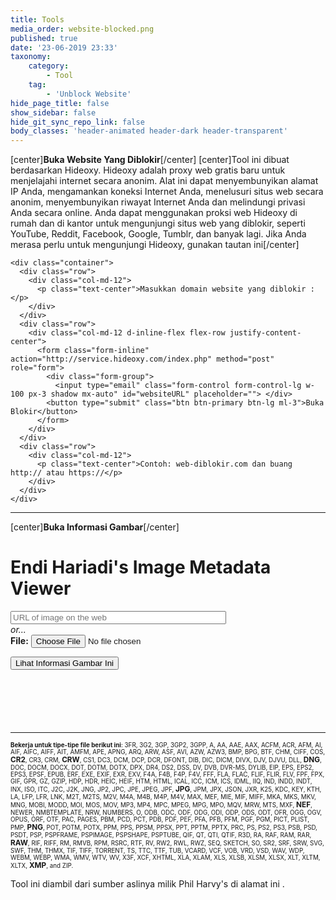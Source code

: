```yaml
---
title: Tools
media_order: website-blocked.png
published: true
date: '23-06-2019 23:33'
taxonomy:
    category:
        - Tool
    tag:
        - 'Unblock Website'
hide_page_title: false
show_sidebar: false
hide_git_sync_repo_link: false
body_classes: 'header-animated header-dark header-transparent'
---
```


[center]**Buka Website Yang Diblokir**[/center]
[center]Tool ini dibuat berdasarkan Hideoxy. Hideoxy adalah proxy web gratis baru untuk menjelajahi internet secara anonim. Alat ini dapat menyembunyikan alamat IP Anda, mengamankan koneksi Internet Anda, menelusuri situs web secara anonim, menyembunyikan riwayat Internet Anda dan melindungi privasi Anda secara online. Anda dapat menggunakan proksi web Hideoxy di rumah dan di kantor untuk mengunjungi situs web yang diblokir, seperti YouTube, Reddit, Facebook, Google, Tumblr, dan banyak lagi. Jika Anda merasa perlu untuk mengunjungi Hideoxy, gunakan [tautan ini](http://www.hideoxy.com)[/center]

<div>
<!DOCTYPE html>
<html>

<head>
  <meta charset="utf-8">
  <meta name="viewport" content="width=device-width, initial-scale=1">
  <link rel="stylesheet" href="https://cdnjs.cloudflare.com/ajax/libs/font-awesome/4.7.0/css/font-awesome.min.css" type="text/css">
  <link rel="stylesheet" href="https://static.pingendo.com/bootstrap/bootstrap-4.3.1.css">
</head>

<body>
    
    <div class="container">
      <div class="row">
        <div class="col-md-12">
          <p class="text-center">Masukkan domain website yang diblokir :</p>
        </div>
      </div>
      <div class="row">
        <div class="col-md-12 d-inline-flex flex-row justify-content-center">
          <form class="form-inline" action="http://service.hideoxy.com/index.php" method="post" role="form">
            <div class="form-group">
              <input type="email" class="form-control form-control-lg w-100 px-3 shadow mx-auto" id="websiteURL" placeholder=""> </div>
            <button type="submit" class="btn btn-primary btn-lg ml-3">Buka Blokir</button>
          </form>
        </div>
      </div>
      <div class="row">
        <div class="col-md-12">
          <p class="text-center">Contoh: web-diblokir.com dan buang http:// atau https://</p>
        </div>
      </div>
    </div>
  <script src="https://code.jquery.com/jquery-3.3.1.slim.min.js" integrity="sha384-q8i/X+965DzO0rT7abK41JStQIAqVgRVzpbzo5smXKp4YfRvH+8abtTE1Pi6jizo" crossorigin="anonymous"></script>
  <script src="https://cdnjs.cloudflare.com/ajax/libs/popper.js/1.14.6/umd/popper.min.js" integrity="sha384-wHAiFfRlMFy6i5SRaxvfOCifBUQy1xHdJ/yoi7FRNXMRBu5WHdZYu1hA6ZOblgut" crossorigin="anonymous"></script>
  <script src="https://stackpath.bootstrapcdn.com/bootstrap/4.3.1/js/bootstrap.min.js" integrity="sha384-JjSmVgyd0p3pXB1rRibZUAYoIIy6OrQ6VrjIEaFf/nJGzIxFDsf4x0xIM+B07jRM" crossorigin="anonymous"></script>
</body>

</html>
</div>

---

[center]**Buka Informasi Gambar**[/center]

<div>
  <!DOCTYPE html>
<html>

<head>
  <meta charset="utf-8">
  <meta name="viewport" content="width=device-width, initial-scale=1">
  <link rel="stylesheet" href="https://cdnjs.cloudflare.com/ajax/libs/font-awesome/4.7.0/css/font-awesome.min.css" type="text/css">
  <link rel="stylesheet" href="https://static.pingendo.com/bootstrap/bootstrap-4.3.1.css">
  <script type="text/javascript">
    if (top.location.href != window.location.href) top.location.href = window.location.href;
  </script>
  <script type="text/javascript">
    var afpp = new Array(); // auto-focus point position
    var faces = new Array();

    function update_faces() {
      for (i = 0; i < faces.length; i++) {
        var rec = faces[i];
        var img = document.getElementById(rec.img_id);
        var face = document.getElementById(rec.div_id);
        // for Panasonic
        var black_bar_height = 0;
        if (rec.expected_ratio) {
          black_bar_height = (img.height - (img.width * rec.expected_ratio)) / 2;
          if (black_bar_height < 1) black_bar_height = 0;
        }
        var x1 = Math.round(2 + 1 + rec.x1 * img.width - 3);
        var y1 = Math.round(black_bar_height + 2 + 1 + rec.y1 * (img.height - black_bar_height * 2) - 3);
        var width;
        var height;
        if (rec.width) {
          width = rec.width * img.width;
          height = rec.height * (rec.height_factor_is_width ? img.width : img.height);
        } else {
          var x2 = Math.round(2 + 1 + rec.x2 * img.width - 3);
          var y2 = Math.round(black_bar_height + 2 + 1 + rec.y2 * (img.height - black_bar_height * 2) - 3);
          width = x2 - x1
          height = y2 - y1
        }
        face.style.left = x1 + "px";
        face.style.top = y1 + "px";
        face.style.width = width + "px";
        face.style.height = height + "px";
      }
    }

    function update_af_point() {
      for (i = 0; i < afpp.length; i++) {
        var rec = afpp[i];
        var img = document.getElementById(rec.img_id);
        var div = document.getElementById(rec.div_id);
        div.style.left = Math.round(2 + 1 + rec["x"] * img.width - 3 / 2 - 2) + "px";
        div.style.top = Math.round(2 + 1 + rec["y"] * img.height - 3 / 2 - 2) + "px";
      }
    }

    function update_img_markup() {
      update_faces();
      update_af_point();
    }
    var FT1 = "click to hide";
    var FT2 = "click to show";

    function toggle_faces(obj) {
      var vis;
      if (obj.innerHTML == FT1) {
        obj.innerHTML = FT2;
        vis = "hidden";
      } else {
        obj.innerHTML = FT1;
        vis = "visible";
      }
      for (i = 0; i < faces.length; i++) {
        var rec = faces[i];
        document.getElementById(rec.div_id).style.visibility = vis
      }
    }

    function toggle_afpp(obj) {
      var vis;
      if (obj.innerHTML == FT1) {
        obj.innerHTML = FT2;
        vis = "hidden";
      } else {
        obj.innerHTML = FT1;
        vis = "visible";
      }
      for (i = 0; i < afpp.length; i++) {
        var rec = afpp[i];
        document.getElementById(rec.div_id).style.visibility = vis
      }
    }
    var image_deg = new Array();
    var image_scale = new Array();
    var image_factor = new Array();
    var image_W = new Array();
    var image_H = new Array();
    var view_W = new Array();
    var view_H = new Array();

    function show_image(num, scale, force_width, force_height) {
      var image = document.getElementById('I' + num + '_image');
      var canvas = document.getElementById('I' + num + '_canvas');
      var percent = document.getElementById('I' + num + '_percent');
      var area = document.getElementById('I' + num + '_area');
      if (scale == null) {
        image_factor[num] = 1;
        image.width = view_W[num];
        image.height = view_H[num];
      } else if (scale != 1) {
        image_factor[num] *= scale;
        image.width *= scale;
        image.height *= scale;
      }
      if (typeof(canvas.getContext) == "function") {
        var context = canvas.getContext('2d');
        var degrees = image_deg[num];
        context.save();
        switch (image_deg[num]) {
          default:
            canvas.style.display = 'none';
            image.style.display = 'inline';
            break;
          case 90:
            canvas.setAttribute('width', image.height);
            canvas.setAttribute('height', image.width);
            context.rotate(90 * Math.PI / 180);
            context.drawImage(image, 0, -image.height, image.width, image.height);
            image.style.display = 'none';
            canvas.style.display = 'inline';
            break;
          case 180:
            canvas.setAttribute('width', image.width);
            canvas.setAttribute('height', image.height);
            context.rotate(180 * Math.PI / 180);
            context.drawImage(image, -image.width, -image.height, image.width, image.height);
            image.style.display = 'none';
            canvas.style.display = 'inline';
            break;
          case 270:
            canvas.setAttribute('width', image.height);
            canvas.setAttribute('height', image.width);
            context.rotate(270 * Math.PI / 180);
            context.drawImage(image, -image.width, 0, image.width, image.height);
            image.style.display = 'none';
            canvas.style.display = 'inline';
            break;
        }
        context.restore();
      } else {
        switch (image_deg[num]) {
          default:
            image.style.filter = 'progid:DXImageTransform.Microsoft.BasicImage(rotation=0)';
            break;
          case 90:
            image.style.filter = 'progid:DXImageTransform.Microsoft.BasicImage(rotation=1)';
            break;
          case 180:
            image.style.filter = 'progid:DXImageTransform.Microsoft.BasicImage(rotation=2)';
            break;
          case 270:
            image.style.filter = 'progid:DXImageTransform.Microsoft.BasicImage(rotation=3)';
            break;
        }
      }
      percent.innerHTML = Math.round(image_factor[num] * 100) + "%";
      if (area && image_W[num] && image_H[num]) {
        area.innerHTML = Math.round(image.width * image.height / (image_W[num] * image_H[num]) * 100) + "%";
      }
      update_img_markup();
    }

    function zoom_image(num, dir) {
      if (dir > 0) show_image(num, 1.25);
      else show_image(num, .75);
    }

    function rotate_image(num, dir) {
      image_deg[num] += 90 * dir;
      if ((image_deg[num] <= 0) || (image_deg[num] >= 360)) image_deg[num] = 0;
      show_image(num, 1);
    }

    function Histogram(obj, file) {
      var url = location.pathname + "?h=" + file
      obj.innerHTML = "<div class='histo'><img class='histo' src='" + url + "'/><\/div>";
    }

    function toggleframe(span, id, url1, url2) {
      var obj = document.getElementById(id);
      if (obj.src == url1) {
        obj.src = url2;
        span.innerHTML = "show raw frame";
      } else {
        obj.src = url1;
        span.innerHTML = "show composite frame";
      }
    }
  </script>
  <style type="text/css">
    table#basic td {
      border: solid 2px #AAA;
      border-left: none;
      border-bottom: none
    }

    table#basic td:first-child {
      border-left: solid 2px #AAA
    }

    table#basic tr:last-child td {
      border-bottom: solid 2px #AAA
    }

    a:visited,
    a:link {
      text-decoration: none;
    }

    a:hover {
      text-decoration: underline;
    }

    div.histo {
      background-color: #666;
      padding: 10px;
      width: 256px
    }

    .nobr {
      white-space: nowrap;
    }

    div.img_markup {
      position: relative;
      width: 0;
      height: 0;
      overflow: visible
    }

    div.img_markup_item {
      position: absolute;
      z-index: 2;
      overflow: visible
    }

    div.facename {
      position: absolute;
      bottom: -25px;
      left: -0.5em;
      color: yellow;
      background-color: rgba(0, 0, 0, 0.5);
      border: solid 1px #888;
      padding: 0 3px;
      white-space: nowrap
    }

    div.face {
      border: solid red 3px
    }

    div.afpp {
      border: solid 2px green;
      width: 3px;
      height: 3px;
      background-color: white;
      padding: 1px;
    }

    img.frame {
      overflow: visible;
      background-color: #888
    }

    img.subframe {
      overflow: visible;
      background-color: #888;
      position: absolute;
      left: 0px;
      top: 0px
    }
  </style>
  <script type="text/javascript">
    function cansubmit() {
      document.getElementById('subbutton').disabled = false;
      document.getElementById('subbutton').style.borderColor = '#F00';
    }
    window.onload = function() {
      document.getElementById('subbutton').disabled = true;
    };
  </script>
  <script src="https://www.google.com/recaptcha/api.js" async="" defer=""></script>
  <title>Endi Hariadi's Image Metadata Viewer</title>
  <meta name="description" content="Alat Online untuk melihat data Exif, yaitu data pelengkap di balik sebuah file gambar, seperti; pengaturan kamera, kapan diambil, lokasi pengambilan gambar, pemilik gambar, dan sebagainya.">
  <meta name="keywords" content="Exif Image, Endi Hariadi, Tool Online">
</head>

<body>
  <h1 class="text-center">Endi Hariadi's Image Metadata Viewer</h1>
  <div class="py-5" >
    <div class="container">
      <div class="row">
        <div class="col-md-6 d-flex flex-column justify-content-end align-items-center">
          <form action="exif.cgi" method="post" enctype="multipart/form-data" class="w-100">
            <input name="imgurl" type="url" value="" placeholder="URL of image on the web" size="40"><br>
            <i>or...</i><br class="my-3 py-3">
            <b>File:</b> <input type="file" name="f" placeholder="local filename">
          </form>
        </div>
        <div class="col-md-6">
          <div class="g-recaptcha" data-callback="cansubmit" data-sitekey="6LciPqsUAAAAAG7pcKGZfZfssuASiScmUikT6P3t"></div>
        </div>
      </div>
      <div class="row">
        <div class="col-md-6 mt-3" style="">
          <div class="form-group flex-column d-flex justify-content-end align-items-stretch"><input type="submit" id="subbutton" value="Lihat Informasi Gambar Ini"></div>
        </div>
      </div>
    </div>
  </div>
  <hr style="clear:both;margin-top:100px" class="text-center">
  <p style="font-size:70%"><b>Bekerja untuk tipe-tipe file berikut ini</b>: <span title="3FR: Hasselblad RAW format">3FR</span>, <span title="3G2: 3rd Gen. Partnership Project 2 audio/video">3G2</span>, <span title="3GP: 3rd Gen. Partnership Project audio/video">3GP</span>, <span title="3GP2: 3rd Gen. Partnership Project 2 audio/video">3GP2</span>, <span title="3GPP: 3rd Gen. Partnership Project audio/video">3GPP</span>, <span title="A: Static library">A</span>, <span title="AA: Audible Audiobook">AA</span>, <span title="AAE: Apple edit information">AAE</span>, <span title="AAX: Audible Enhanced Audiobook">AAX</span>, <span title="ACFM: Adobe Composite Font Metrics">ACFM</span>, <span title="ACR: American College of Radiology ACR-NEMA">ACR</span>, <span title="AFM: Adobe Font Metrics">AFM</span>, <span title="AI: Adobe Illustrator">AI</span>, <span title="AIF: Audio Interchange File Format">AIF</span>, <span title="AIFC: Audio Interchange File Format Compressed">AIFC</span>, <span title="AIFF: Audio Interchange File Format">AIFF</span>, <span title="AIT: Adobe Illustrator">AIT</span>, <span title="AMFM: Adobe Multiple Master Font Metrics">AMFM</span>, <span title="APE: Monkey's Audio format">APE</span>, <span title="APNG: Animated Portable Network Graphics">APNG</span>, <span title="ARQ: Sony Alpha Pixel-Shift RAW format">ARQ</span>, <span title="ARW: Sony Alpha RAW format">ARW</span>, <span title="ASF: Microsoft Advanced Systems Format">ASF</span>, <span title="AVI: Audio Video Interleaved">AVI</span>, <span title="AZW: Mobipocket electronic book">AZW</span>, <span title="AZW3: Mobipocket electronic book">AZW3</span>, <span title="BMP: Windows Bitmap">BMP</span>, <span title="BPG: Better Portable Graphics">BPG</span>, <span title="BTF: Big Tagged Image File Format">BTF</span>, <span title="CHM: Microsoft Compiled HTML format">CHM</span>, <span title="CIFF: Camera Image File Format">CIFF</span>, <span title="COS: Capture One Settings">COS</span>, <b style="font-size:120%"><span title="CR2: Canon RAW 2 format">CR2</span></b>, <span title="CR3: Canon RAW 3 format">CR3</span>, <span title="CRM: Canon RAW Movie">CRM</span>, <b style="font-size:120%"><span title="CRW: Canon RAW format">CRW</span></b>, <span title="CS1: Sinar CaptureShop 1-Shot RAW">CS1</span>, <span title="DC3: Digital Imaging and Communications in Medicine">DC3</span>, <span title="DCM: Digital Imaging and Communications in Medicine">DCM</span>, <span title="DCP: DNG Camera Profile">DCP</span>, <span title="DCR: Kodak Digital Camera RAW">DCR</span>, <span title="DFONT: Macintosh Data fork Font">DFONT</span>, <span title="DIB: Device Independent Bitmap">DIB</span>, <span title="DIC: Digital Imaging and Communications in Medicine">DIC</span>, <span title="DICM: Digital Imaging and Communications in Medicine">DICM</span>, <span title="DIVX: DivX media format">DIVX</span>, <span title="DJV: DjVu image">DJV</span>, <span title="DJVU: DjVu image">DJVU</span>, <span title="DLL: Windows Dynamic Link Library">DLL</span>, <b style="font-size:120%"><span title="DNG: Digital Negative">DNG</span></b>, <span title="DOC: Microsoft Word Document">DOC</span>, <span title="DOCM: Office Open XML Document Macro-enabled">DOCM</span>, <span title="DOCX: Office Open XML Document">DOCX</span>, <span title="DOT: Microsoft Word Template">DOT</span>, <span title="DOTM: Office Open XML Document Template Macro-enabled">DOTM</span>, <span title="DOTX: Office Open XML Document Template">DOTX</span>, <span title="DPX: Digital Picture Exchange">DPX</span>, <span title="DR4: Canon VRD version 4 Recipe">DR4</span>, <span title="DS2: Digital Speech Standard 2">DS2</span>, <span title="DSS: Digital Speech Standard">DSS</span>, <span title="DV: Digital Video">DV</span>, <span title="DVB: Digital Video Broadcasting">DVB</span>, <span title="DVR-MS: Microsoft Digital Video recording">DVR-MS</span>, <span title="DYLIB: Mach-O Dynamic Link Library">DYLIB</span>, <span title="EIP: Capture One Enhanced Image Package">EIP</span>, <span title="EPS: Encapsulated PostScript Format">EPS</span>, <span title="EPS2: Encapsulated PostScript Format">EPS2</span>, <span title="EPS3: Encapsulated PostScript Format">EPS3</span>, <span title="EPSF: Encapsulated PostScript Format">EPSF</span>, <span title="EPUB: Electronic Publication">EPUB</span>, <span title="ERF: Epson Raw Format">ERF</span>, <span title="EXE: Windows executable file">EXE</span>, <span title="EXIF: Exchangable Image File Metadata">EXIF</span>, <span title="EXR: Open EXR">EXR</span>, <span title="EXV: Exiv2 metadata">EXV</span>, <span title="F4A: Adobe Flash Player 9+ Audio">F4A</span>, <span title="F4B: Adobe Flash Player 9+ audio Book">F4B</span>, <span title="F4P: Adobe Flash Player 9+ Protected">F4P</span>, <span title="F4V: Adobe Flash Player 9+ Video">F4V</span>, <span title="FFF: Hasselblad Flexible File Format">FFF</span>, <span title="FLA: Macromedia/Adobe Flash project">FLA</span>, <span title="FLAC: Free Lossless Audio Codec">FLAC</span>, <span title="FLIF: Free Lossless Image Format">FLIF</span>, <span title="FLIR: FLIR File Format">FLIR</span>, <span title="FLV: Flash Video">FLV</span>, <span title="FPF: FLIR Public image Format">FPF</span>, <span title="FPX: FlashPix">FPX</span>, <span title="GIF: Compuserve Graphics Interchange Format">GIF</span>, <span title="GPR: GoPro RAW">GPR</span>, <span title="GZ: GNU ZIP compressed archive">GZ</span>, <span title="GZIP: GNU ZIP compressed archive">GZIP</span>, <span title="HDP: Windows HD Photo">HDP</span>, <span title="HDR: Radiance RGBE High Dynamic Range">HDR</span>, <span title="HEIC: High Efficiency Image Format still image">HEIC</span>, <span title="HEIF: High Efficiency Image Format">HEIF</span>, <span title="HTM: HyperText Markup Language">HTM</span>, <span title="HTML: HyperText Markup Language">HTML</span>, <span title="ICAL: iCalendar Schedule">ICAL</span>, <span title="ICC: International Color Consortium">ICC</span>, <span title="ICM: International Color Consortium">ICM</span>, <span title="ICS: iCalendar Schedule">ICS</span>, <span title="IDML: Adobe InDesign Markup Language">IDML</span>, <span title="IIQ: Phase One Intelligent Image Quality RAW">IIQ</span>, <span title="IND: Adobe InDesign">IND</span>, <span title="INDD: Adobe InDesign Document">INDD</span>, <span title="INDT: Adobe InDesign Template">INDT</span>, <span title="INX: Adobe InDesign Interchange">INX</span>, <span title="ISO: ISO 9660 disk image">ISO</span>, <span title="ITC: iTunes Cover Flow">ITC</span>, <span title="J2C: JPEG 2000 codestream">J2C</span>, <span title="J2K: JPEG 2000 file">J2K</span>, <span title="JNG: JPG Network Graphics">JNG</span>, <span title="JP2: JPEG 2000 file">JP2</span>, <span title="JPC: JPEG 2000 codestream">JPC</span>, <span title="JPE: Joint Photographic Experts Group">JPE</span>, <span title="JPEG: Joint Photographic Experts Group">JPEG</span>, <span title="JPF: JPEG 2000 file">JPF</span>, <b style="font-size:120%"><span title="JPG: Joint Photographic Experts Group">JPG</span></b>, <span title="JPM: JPEG 2000 compound image">JPM</span>, <span title="JPX: JPEG 2000 with extensions">JPX</span>, <span title="JSON: JavaScript Object Notation">JSON</span>, <span title="JXR: JPEG XR">JXR</span>, <span title="K25: Kodak DC25 RAW">K25</span>, <span title="KDC: Kodak Digital Camera RAW">KDC</span>, <span title="KEY: Apple Keynote presentation">KEY</span>, <span title="KTH: Apple Keynote Theme">KTH</span>, <span title="LA: Lossless Audio">LA</span>, <span title="LFP: Lytro Light Field Picture">LFP</span>, <span title="LFR: Lytro Light Field Picture">LFR</span>, <span title="LNK: Windows shortcut">LNK</span>, <span title="M2T: MPEG-2 Transport Stream">M2T</span>, <span title="M2TS: MPEG-2 Transport Stream">M2TS</span>, <span title="M2V: MPEG-2 Video">M2V</span>, <span title="M4A: MPEG-4 Audio">M4A</span>, <span title="M4B: MPEG-4 audio Book">M4B</span>, <span title="M4P: MPEG-4 Protected">M4P</span>, <span title="M4V: MPEG-4 Video">M4V</span>, <span title="MAX: 3D Studio MAX">MAX</span>, <span title="MEF: Mamiya (RAW) Electronic Format">MEF</span>, <span title="MIE: Meta Information Encapsulation format">MIE</span>, <span title="MIF: Magick Image File Format">MIF</span>, <span title="MIFF: Magick Image File Format">MIFF</span>, <span title="MKA: Matroska Audio">MKA</span>, <span title="MKS: Matroska Subtitle">MKS</span>, <span title="MKV: Matroska Video">MKV</span>, <span title="MNG: Multiple-image Network Graphics">MNG</span>, <span title="MOBI: Mobipocket electronic book">MOBI</span>, <span title="MODD: Sony Picture Motion metadata">MODD</span>, <span title="MOI: MOD Information file">MOI</span>, <span title="MOS: Creo Leaf Mosaic">MOS</span>, <span title="MOV: Apple QuickTime movie">MOV</span>, <span title="MP3: MPEG-1 Layer 3 audio">MP3</span>, <span title="MP4: MPEG-4 video">MP4</span>, <span title="MPC: Musepack Audio">MPC</span>, <span title="MPEG: MPEG-1 or MPEG-2 audio/video">MPEG</span>, <span title="MPG: MPEG-1 or MPEG-2 audio/video">MPG</span>, <span title="MPO: Extended Multi-Picture format">MPO</span>, <span title="MQV: Sony Mobile Quicktime Video">MQV</span>, <span title="MRW: Minolta RAW format">MRW</span>, <span title="MTS: MPEG-2 Transport Stream">MTS</span>, <span title="MXF: Material Exchange Format">MXF</span>, <b style="font-size:120%"><span title="NEF: Nikon (RAW) Electronic Format">NEF</span></b>, <span title="NEWER: Capture One Settings">NEWER</span>, <span title="NMBTEMPLATE: Apple Numbers Template">NMBTEMPLATE</span>, <span title="NRW: Nikon RAW (2)">NRW</span>, <span title="NUMBERS: Apple Numbers spreadsheet">NUMBERS</span>, <span title="O: Relocatable Object">O</span>, <span title="ODB: Open Document Database">ODB</span>, <span title="ODC: Open Document Chart">ODC</span>, <span title="ODF: Open Document Formula">ODF</span>, <span title="ODG: Open Document Graphics">ODG</span>, <span title="ODI: Open Document Image">ODI</span>, <span title="ODP: Open Document Presentation">ODP</span>, <span title="ODS: Open Document Spreadsheet">ODS</span>, <span title="ODT: Open Document Text file">ODT</span>, <span title="OFR: OptimFROG audio">OFR</span>, <span title="OGG: Ogg Vorbis audio file">OGG</span>, <span title="OGV: Ogg Video file">OGV</span>, <span title="OPUS: Ogg Opus audio file">OPUS</span>, <span title="ORF: Olympus RAW format">ORF</span>, <span title="OTF: Open Type Font">OTF</span>, <span title="PAC: Lossless Predictive Audio Compression">PAC</span>, <span title="PAGES: Apple Pages document">PAGES</span>, <span title="PBM: Portable BitMap">PBM</span>, <span title="PCD: Kodak Photo CD Image Pac">PCD</span>, <span title="PCT: Apple PICTure">PCT</span>, <span title="PDB: Palm Database">PDB</span>, <span title="PDF: Adobe Portable Document Format">PDF</span>, <span title="PEF: Pentax (RAW) Electronic Format">PEF</span>, <span title="PFA: PostScript Font ASCII">PFA</span>, <span title="PFB: PostScript Font Binary">PFB</span>, <span title="PFM: Printer Font Metrics">PFM</span>, <span title="PGF: Progressive Graphics File">PGF</span>, <span title="PGM: Portable Gray Map">PGM</span>, <span title="PICT: Apple PICTure">PICT</span>, <span title="PLIST: Apple Property List">PLIST</span>, <span title="PMP: Sony DSC-F1 Cyber-Shot PMP">PMP</span>, <b style="font-size:120%"><span title="PNG: Portable Network Graphics">PNG</span></b>, <span title="POT: Microsoft PowerPoint Template">POT</span>, <span title="POTM: Office Open XML Presentation Template Macro-enabled">POTM</span>, <span title="POTX: Office Open XML Presentation Template">POTX</span>, <span title="PPM: Portable Pixel Map">PPM</span>, <span title="PPS: Microsoft PowerPoint Slideshow">PPS</span>, <span title="PPSM: Office Open XML Presentation Slideshow Macro-enabled">PPSM</span>, <span title="PPSX: Office Open XML Presentation Slideshow">PPSX</span>, <span title="PPT: Microsoft PowerPoint Presentation">PPT</span>, <span title="PPTM: Office Open XML Presentation Macro-enabled">PPTM</span>, <span title="PPTX: Office Open XML Presentation">PPTX</span>, <span title="PRC: Palm Database">PRC</span>, <span title="PS: PostScript">PS</span>, <span title="PS2: PostScript">PS2</span>, <span title="PS3: PostScript">PS3</span>, <span title="PSB: Photoshop Large Document">PSB</span>, <span title="PSD: Photoshop Document">PSD</span>, <span title="PSDT: Photoshop Document Template">PSDT</span>, <span title="PSP: Paint Shop Pro">PSP</span>, <span title="PSPFRAME: Paint Shop Pro">PSPFRAME</span>, <span title="PSPIMAGE: Paint Shop Pro">PSPIMAGE</span>, <span title="PSPSHAPE: Paint Shop Pro">PSPSHAPE</span>, <span title="PSPTUBE: Paint Shop Pro">PSPTUBE</span>, <span title="QIF: QuickTime Image File">QIF</span>, <span title="QT: Apple QuickTime movie">QT</span>, <span title="QTI: QuickTime Image File">QTI</span>, <span title="QTIF: QuickTime Image File">QTIF</span>, <span title="R3D: Redcode RAW Video">R3D</span>, <span title="RA: Real Audio">RA</span>, <span title="RAF: FujiFilm RAW Format">RAF</span>, <span title="RAM: Real Audio Metafile">RAM</span>, <span title="RAR: RAR Archive">RAR</span>, <b style="font-size:120%"><span title="RAW: Kyocera Contax N Digital RAW or Panasonic RAW">RAW</span></b>, <span title="RIF: Resource Interchange File Format">RIF</span>, <span title="RIFF: Resource Interchange File Format">RIFF</span>, <span title="RM: Real Media">RM</span>, <span title="RMVB: Real Media Variable Bitrate">RMVB</span>, <span title="RPM: Real Media Plug-in Metafile">RPM</span>, <span title="RSRC: Mac OS Resource">RSRC</span>, <span title="RTF: Rich Text Format">RTF</span>, <span title="RV: Real Video">RV</span>, <span title="RW2: Panasonic RAW 2">RW2</span>, <span title="RWL: Leica RAW">RWL</span>, <span title="RWZ: Rawzor compressed image">RWZ</span>, <span title="SEQ: FLIR image Sequence">SEQ</span>, <span title="SKETCH: Sketch design file">SKETCH</span>, <span title="SO: Shared Object file">SO</span>, <span title="SR2: Sony RAW Format 2">SR2</span>, <span title="SRF: Sony RAW Format">SRF</span>, <span title="SRW: Samsung RAW format">SRW</span>, <span title="SVG: Scalable Vector Graphics">SVG</span>, <span title="SWF: Shockwave Flash">SWF</span>, <span title="THM: Canon Thumbnail">THM</span>, <span title="THMX: Office Open XML Theme">THMX</span>, <span title="TIF: Tagged Image File Format">TIF</span>, <span title="TIFF: Tagged Image File Format">TIFF</span>, <span title="TORRENT: BitTorrent description file">TORRENT</span>, <span title="TS: MPEG-2 Transport Stream">TS</span>, <span title="TTC: True Type Font Collection">TTC</span>, <span title="TTF: True Type Font">TTF</span>, <span title="TUB: Paint Shop Pro">TUB</span>, <span title="VCARD: Virtual Card">VCARD</span>, <span title="VCF: Virtual Card">VCF</span>, <span title="VOB: Video Object">VOB</span>, <span title="VRD: Canon VRD Recipe Data">VRD</span>, <span title="VSD: Microsoft Visio Drawing">VSD</span>, <span title="WAV: WAVeform (Windows digital audio)">WAV</span>, <span title="WDP: Windows Media Photo">WDP</span>, <span title="WEBM: Google Web Movie">WEBM</span>, <span title="WEBP: Google Web Picture">WEBP</span>, <span title="WMA: Windows Media Audio">WMA</span>, <span title="WMV: Windows Media Video">WMV</span>, <span title="WTV: Windows recorded TV show">WTV</span>, <span title="WV: WavePack lossless audio">WV</span>, <span title="X3F: Sigma RAW format">X3F</span>, <span title="XCF: GIMP native image format">XCF</span>, <span title="XHTML: Extensible HyperText Markup Language">XHTML</span>, <span title="XLA: Microsoft Excel Add-in">XLA</span>, <span title="XLAM: Office Open XML Spreadsheet Add-in Macro-enabled"> XLAM</span>, <span title="XLS: Microsoft Excel Spreadsheet">XLS</span>, <span title="XLSB: Office Open XML Spreadsheet Binary">XLSB</span>, <span title="XLSM: Office Open XML Spreadsheet Macro-enabled">XLSM</span>, <span title="XLSX: Office Open XML Spreadsheet">XLSX</span>, <span title="XLT: Microsoft Excel Template">XLT</span>, <span title="XLTM: Office Open XML Spreadsheet Template Macro-enabled">XLTM</span>, <span title="XLTX: Office Open XML Spreadsheet Template">XLTX</span>, <b style="font-size:120%"><span title="XMP: Extensible Metadata Platform">XMP</span></b>, and <span title="ZIP: ZIP archive">ZIP</span>.</p>
    <div class="col-md-12">
    <p class="text-center" >Tool ini diambil dari sumber aslinya milik Phil Harvy's <a href="http://exif.regex.info/exif.cgi">di alamat ini </a>.</p>
  </div>
  <script src="https://code.jquery.com/jquery-3.3.1.slim.min.js" integrity="sha384-q8i/X+965DzO0rT7abK41JStQIAqVgRVzpbzo5smXKp4YfRvH+8abtTE1Pi6jizo" crossorigin="anonymous"></script>
  <script src="https://cdnjs.cloudflare.com/ajax/libs/popper.js/1.14.6/umd/popper.min.js" integrity="sha384-wHAiFfRlMFy6i5SRaxvfOCifBUQy1xHdJ/yoi7FRNXMRBu5WHdZYu1hA6ZOblgut" crossorigin="anonymous"></script>
  <script src="https://stackpath.bootstrapcdn.com/bootstrap/4.3.1/js/bootstrap.min.js" integrity="sha384-JjSmVgyd0p3pXB1rRibZUAYoIIy6OrQ6VrjIEaFf/nJGzIxFDsf4x0xIM+B07jRM" crossorigin="anonymous"></script>
</body>

</html>
</div>